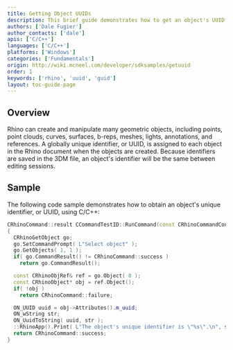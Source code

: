 ```yaml
---
title: Getting Object UUIDs
description: This brief guide demonstrates how to get an object's UUID using C/C++.
authors: ['Dale Fugier']
author_contacts: ['dale']
apis: ['C/C++']
languages: ['C/C++']
platforms: ['Windows']
categories: ['Fundamentals']
origin: http://wiki.mcneel.com/developer/sdksamples/getuuid
order: 1
keywords: ['rhino', 'uuid', 'guid']
layout: toc-guide-page
---
```


 
## Overview

Rhino can create and manipulate many geometric objects, including points, point clouds, curves, surfaces, b-reps, meshes, lights, annotations, and references.  A globally unique identifier, or UUID, is assigned to each object in the Rhino document when the objects are created.  Because identifiers are saved in the 3DM file, an object's identifier will be the same between editing sessions.

## Sample

The following code sample demonstrates how to obtain an object's unique identifier, or UUID, using C/C++:

```cpp
CRhinoCommand::result CCommandTestID::RunCommand(const CRhinoCommandContext& context)
{
  CRhinoGetObject go;
  go.SetCommandPrompt( L"Select object" );
  go.GetObjects( 1, 1 );
  if( go.CommandResult() != CRhinoCommand::success )
    return go.CommandResult();

  const CRhinoObjRef& ref = go.Object( 0 );
  const CRhinoObject* obj = ref.Object();
  if( !obj )
    return CRhinoCommand::failure;

  ON_UUID uuid = obj->Attributes().m_uuid;
  ON_wString str;
  ON_UuidToString( uuid, str );
  ::RhinoApp().Print( L"The object's unique identifier is \"%s\".\n", str );
  return CRhinoCommand::success;
}
```
